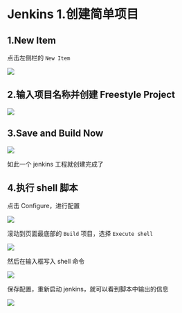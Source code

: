 # Jenkins 1.创建简单项目

## 1.New Item

点击左侧栏的 `New Item`

![](../images/jenkins/chapter1.1.png)

## 2.输入项目名称并创建 Freestyle Project

![](../images/jenkins/chapter1.2.png)


## 3.Save and Build Now

![](../images/jenkins/chapter1.3.png)

如此一个 jenkins 工程就创建完成了


## 4.执行 shell 脚本

点击 Configure，进行配置

![](../images/jenkins/chapter1.4.png)

滚动到页面最底部的 `Build` 项目，选择 `Execute shell`

![](../images/jenkins/chapter1.5.png)

然后在输入框写入 shell 命令

![](../images/jenkins/chapter1.6.png)

保存配置，重新启动 jenkins，就可以看到脚本中输出的信息

![](../images/jenkins/chapter1.7.png)